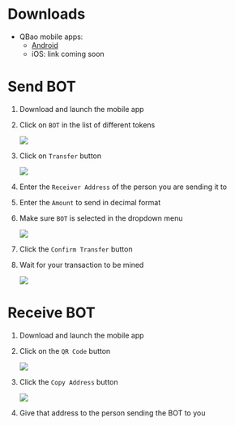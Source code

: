 # Downloads
* QBao mobile apps:
    * [Android](https://play.google.com/store/apps/details?id=com.aether.coder.qbao&hl=en)
    * iOS: link coming soon

# Send BOT
1. Download and launch the mobile app
2. Click on `BOT` in the list of different tokens
	
	![](../img/qbao_send_1.png)

3. Click on `Transfer` button

	![](../img/qbao_send_2.png)

4. Enter the `Receiver Address` of the person you are sending it to
5. Enter the `Amount` to send in decimal format
6. Make sure `BOT` is selected in the dropdown menu

	![](../img/qbao_send_3.png)

7. Click the `Confirm Transfer` button
8. Wait for your transaction to be mined
	
	![](../img/qbao_send_4.png)

# Receive BOT
1. Download and launch the mobile app
2. Click on the `QR Code` button

	![](../img/qbao_receive_1.png)

3. Click the `Copy Address` button

	![](../img/qbao_receive_2.png)

4. Give that address to the person sending the BOT to you
